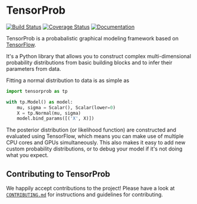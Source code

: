 # TensorProb

[![Build Status](https://travis-ci.org/ibab/tensorprob.svg?branch=master)](https://travis-ci.org/ibab/tensorprob)
[![Coverage Status](https://coveralls.io/repos/github/ibab/tensorprob/badge.svg?branch=master)](https://coveralls.io/github/ibab/tensorprob?branch=master)
[![Documentation](https://img.shields.io/badge/documentation-link-blue.svg)](https://ibab.github.io/tensorprob)

TensorProb is a probabalistic graphical modeling framework based on
[TensorFlow](https://github.com/tensorflow/tensorflow).

It's a Python library that allows you to construct complex multi-dimensional
probability distributions from basic building blocks and to infer their
parameters from data.

Fitting a normal distribution to data is as simple as
```python
import tensorprob as tp

with tp.Model() as model:
    mu, sigma = Scalar(), Scalar(lower=0)
    X = tp.Normal(mu, sigma)
    model.bind_params([('X', X)])
```

The posterior distribution (or likelihood function) are constructed and
evaluated using TensorFlow, which means you can make use of multiple CPU cores
and GPUs simultaneously. This also makes it easy to add new custom probability
distributions, or to debug your model if it's not doing what you expect.

## Contributing to TensorProb

We happily accept contributions to the project!
Please have a look at [`CONTRIBUTING.md`](CONTRIBUTING.md) for instructions and guidelines for contributing.

